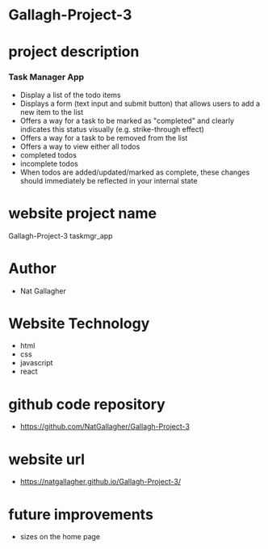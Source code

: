 # Gallagh-Project-3

# project description
### Task Manager App
- Display a list of the todo items
- Displays a form (text input and submit button) that allows users to add a new item to the list
- Offers a way for a task to be marked as "completed" and clearly indicates this status visually (e.g. strike-through effect)
- Offers a way for a task to be removed from the list
- Offers a way to view either
all todos
- completed todos
- incomplete todos
- When todos are added/updated/marked as complete, these changes should immediately be reflected in your internal state

# website project name
Gallagh-Project-3
taskmgr_app

# Author
- Nat Gallagher

# Website Technology
- html
- css
- javascript
- react

# github code repository
- https://github.com/NatGallagher/Gallagh-Project-3

# website url
- https://natgallagher.github.io/Gallagh-Project-3/

# future improvements
- sizes on the home page